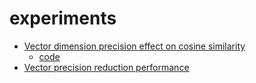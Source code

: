 # experiments
- [Vector dimension precision effect on cosine similarity](https://wfhbrian.com/vector-dimension-precision-effect-on-cosine-similarity)
  - [code](https://github.com/brianpetro/smart-experiments/blob/main/embeddings/precision-reduction-impact-on-cosine-similarity.js)
- [Vector precision reduction performance](https://github.com/brianpetro/smart-experiments/blob/main/embeddings/vector_precision_reduction_performance.js)